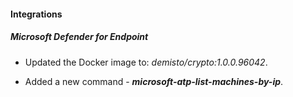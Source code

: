 
#### Integrations

##### Microsoft Defender for Endpoint
- Updated the Docker image to: *demisto/crypto:1.0.0.96042*.

- Added a new command - ***microsoft-atp-list-machines-by-ip***.
